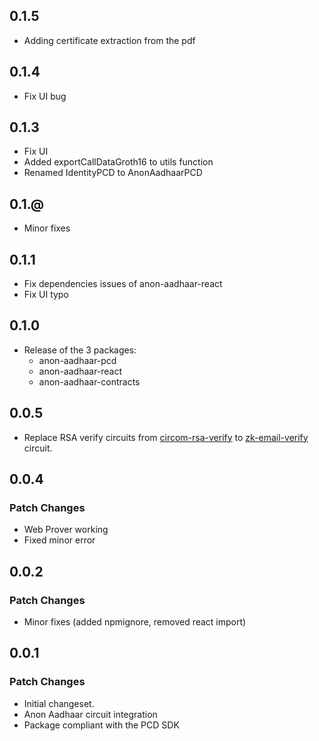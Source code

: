 ## 0.1.5

- Adding certificate extraction from the pdf

## 0.1.4

- Fix UI bug

## 0.1.3

- Fix UI
- Added exportCallDataGroth16 to utils function
- Renamed IdentityPCD to AnonAadhaarPCD

## 0.1.@

- Minor fixes

## 0.1.1

- Fix dependencies issues of anon-aadhaar-react
- Fix UI typo

## 0.1.0

- Release of the 3 packages:
  - anon-aadhaar-pcd
  - anon-aadhaar-react
  - anon-aadhaar-contracts

## 0.0.5

- Replace RSA verify circuits from [circom-rsa-verify](hhttps://github.com/zkp-application/circom-rsa-verify) to [zk-email-verify](https://github.com/zkemail/zk-email-verify) circuit.

## 0.0.4

### Patch Changes

- Web Prover working
- Fixed minor error

## 0.0.2

### Patch Changes

- Minor fixes (added npmignore, removed react import)

## 0.0.1

### Patch Changes

- Initial changeset.
- Anon Aadhaar circuit integration
- Package compliant with the PCD SDK
